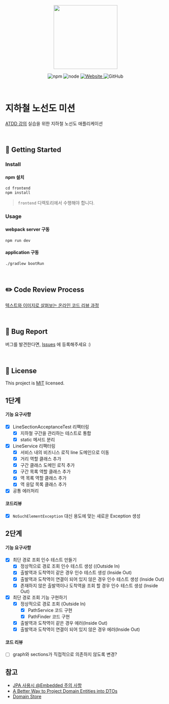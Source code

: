 <p align="center">
    <img width="200px;" src="https://raw.githubusercontent.com/woowacourse/atdd-subway-admin-frontend/master/images/main_logo.png"/>
</p>
<p align="center">
  <img alt="npm" src="https://img.shields.io/badge/npm-%3E%3D%205.5.0-blue">
  <img alt="node" src="https://img.shields.io/badge/node-%3E%3D%209.3.0-blue">
  <a href="https://edu.nextstep.camp/c/R89PYi5H" alt="nextstep atdd">
    <img alt="Website" src="https://img.shields.io/website?url=https%3A%2F%2Fedu.nextstep.camp%2Fc%2FR89PYi5H">
  </a>
  <img alt="GitHub" src="https://img.shields.io/github/license/next-step/atdd-subway-service">
</p>

<br>

# 지하철 노선도 미션
[ATDD 강의](https://edu.nextstep.camp/c/R89PYi5H) 실습을 위한 지하철 노선도 애플리케이션

<br>

## 🚀 Getting Started

### Install
#### npm 설치
```
cd frontend
npm install
```
> `frontend` 디렉토리에서 수행해야 합니다.

### Usage
#### webpack server 구동
```
npm run dev
```
#### application 구동
```
./gradlew bootRun
```
<br>

## ✏️ Code Review Process
[텍스트와 이미지로 살펴보는 온라인 코드 리뷰 과정](https://github.com/next-step/nextstep-docs/tree/master/codereview)

<br>

## 🐞 Bug Report

버그를 발견한다면, [Issues](https://github.com/next-step/atdd-subway-service/issues) 에 등록해주세요 :)

<br>

## 📝 License

This project is [MIT](https://github.com/next-step/atdd-subway-service/blob/master/LICENSE.md) licensed.


## 1단계
#### 기능 요구사항
- [X] LineSectionAcceptanceTest 리팩터링
    - [X] 지하철 구간을 관리하는 테스트로 통합
    - [X] static 메서드 분리
- [X] LineService 리팩터링
    - [X] 서비스 내의 비즈니스 로직 line 도메인으로 이동
    - [X] 거리 역할 클래스 추가
    - [X] 구간 클래스 도메인 로직 추가
    - [X] 구간 목록 역할 클래스 추가
    - [X] 역 목록 역할 클래스 추가
    - [X] 역 응답 목록 클래스 추가
- [X] 공통 에러처리

#### 코드리뷰
- [X] `NoSuchElementException` 대신 용도에 맞는 새로운 Exception 생성

## 2단계
#### 기능 요구사항
- [X] 최단 경로 조회 인수 테스트 만들기
    - [X] 정상적으로 경로 조회 인수 테스트 생성 ((Outside In)
    - [X] 출발역과 도착역이 같은 경우 인수 테스트 생성 (Inside Out)
    - [X] 출발역과 도착역이 연결이 되어 있지 않은 경우 인수 테스트 생성 (Inside Out)
    - [X] 존재하지 않은 출발역이나 도착역을 조회 할 경우 인수 테스트 생성 (Inside Out)
- [X] 최단 경로 조회 기능 구현하기
    - [X] 정상적으로 경로 조회 (Outside In)
        - [X] PathService 코드 구현
        - [X] PathFinder 코드 구현
    - [X] 출발역과 도착역이 같은 경우 에러(Inside Out)
    - [X] 출발역과 도착역이 연결이 되어 있지 않은 경우 에러(Inside Out)

#### 코드 리뷰
- [ ] graph와 sections가 직접적으로 의존하지 않도록 변경?

## 참고
- [JPA 사용시 @Embedded 주의 사항](https://jojoldu.tistory.com/559)
- [A Better Way to Project Domain Entities into DTOs](https://buildplease.com/pages/repositories-dto/)
- [Domain Store](http://www.corej2eepatterns.com/DomainStore.htm)

